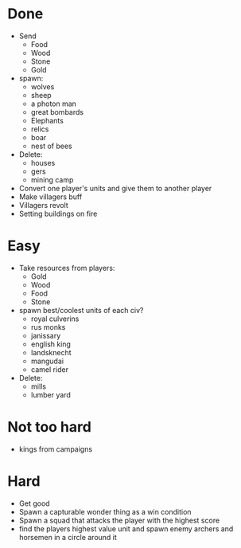 # Done
* Send
  * Food
  * Wood
  * Stone
  * Gold
* spawn:
  * wolves
  * sheep
  * a photon man
  * great bombards
  * Elephants
  * relics
  * boar
  * nest of bees
* Delete:
  * houses
  * gers
  * mining camp
* Convert one player's units and give them to another player
* Make villagers buff
* Villagers revolt
* Setting buildings on fire

# Easy
* Take resources from players:
  * Gold
  * Wood
  * Food
  * Stone
* spawn best/coolest units of each civ?
  * royal culverins
  * rus monks
  * janissary
  * english king
  * landsknecht
  * mangudai
  * camel rider
* Delete:
  * mills
  * lumber yard  

# Not too hard
* kings from campaigns

# Hard
* Get good
* Spawn a capturable wonder thing as a win condition
* Spawn a squad that attacks the player with the highest score
* find the players highest value unit and spawn enemy archers and horsemen in a circle around it